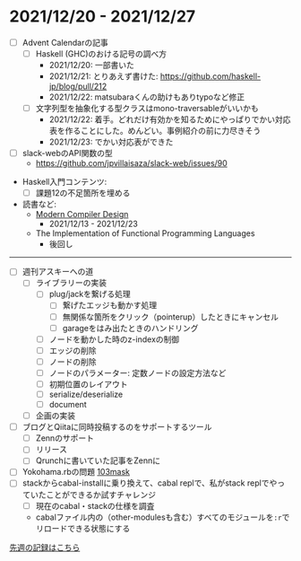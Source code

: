 # 2021/12/20 - 2021/12/27

- [ ] Advent Calendarの記事
    - [ ] Haskell (GHC)のおける記号の調べ方
        - 2021/12/20: 一部書いた
        - 2021/12/21: とりあえず書けた: <https://github.com/haskell-jp/blog/pull/212>
        - 2021/12/22: matsubaraくんの助けもありtypoなど修正
    - [ ] 文字列型を抽象化する型クラスはmono-traversableがいいかも
        - 2021/12/22: 着手。どれだけ有効かを知るためにやっぱりでかい対応表を作ることにした。めんどい。事例紹介の前に力尽きそう
        - 2021/12/23: でかい対応表ができた
- [ ] slack-webのAPI関数の型
    - <https://github.com/jpvillaisaza/slack-web/issues/90>
- Haskell入門コンテンツ:
    - [ ] 課題12の不足箇所を埋める
- 読書など:
    - [Modern Compiler Design](https://www.springer.com/jp/book/9781461446989)
        - 2021/12/13 - 2021/12/23
    - The Implementation of Functional Programming Languages
        - 後回し

------

- [ ] 週刊アスキーへの道
    - [ ] ライブラリーの実装
        - [ ] plug/jackを繋げる処理
            - [ ] 繋げたエッジも動かす処理
            - [ ] 無関係な箇所をクリック（pointerup）したときにキャンセル
            - [ ] garageをはみ出たときのハンドリング
        - [ ] ノードを動かした時のz-indexの制御
        - [ ] エッジの削除
        - [ ] ノードの削除
        - [ ] ノードのパラメーター: 定数ノードの設定方法など
        - [ ] 初期位置のレイアウト
        - [ ] serialize/deserialize
        - [ ] document
    - [ ] 企画の実装
- [ ] ブログとQiitaに同時投稿するのをサポートするツール
    - [ ] Zennのサポート
    - [ ] リリース
    - [ ] Qrunchに書いていた記事をZennに
- [ ] Yokohama.rbの問題 [103mask](http://nabetani.sakura.ne.jp/yokohamarb/103mask/)
- [ ] stackからcabal-installに乗り換えて、cabal replで、私がstack replでやっていたことができるか試すチャレンジ
    - [ ] 現在のcabal・stackの仕様を調査
    - cabalファイル内の（other-modulesも含む）すべてのモジュールを`:r`でリロードできる状態にする

[先週の記録はこちら](https://github.com/igrep/daily-commits/blob/243f15788a99a8e00efeba8f2c0eb496cca502c6/yesterday.md)

